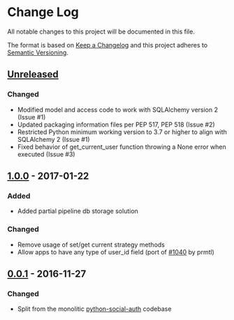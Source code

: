 # Change Log

All notable changes to this project will be documented in this file.

The format is based on [Keep a Changelog](http://keepachangelog.com/)
and this project adheres to [Semantic Versioning](http://semver.org/).

## [Unreleased](https://github.com/python-social-auth/social-app-webpy/commits/master)

### Changed
- Modified model and access code to work with SQLAlchemy version 2 (Issue #1)
- Updated packaging information files per PEP 517, PEP 518 (Issue #2)
- Restricted Python minimum working version to 3.7 or higher to align with SQLAlchemy 2 (Issue #1)
- Fixed behavior of get_current_user function throwing a None error when executed (Issue #3)

## [1.0.0](https://github.com/python-social-auth/social-app-webpy/releases/tag/1.0.0) - 2017-01-22

### Added
- Added partial pipeline db storage solution

### Changed
- Remove usage of set/get current strategy methods
- Allow apps to have any type of user_id field (port of [#1040](https://github.com/omab/python-social-auth/pull/1040)
  by prmtl)

## [0.0.1](https://github.com/python-social-auth/social-app-webpy/releases/tag/0.0.1) - 2016-11-27

### Changed
- Split from the monolitic [python-social-auth](https://github.com/omab/python-social-auth)
  codebase
